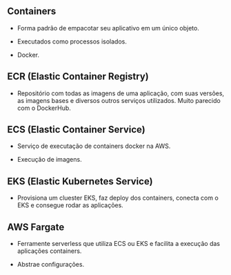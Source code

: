 ## Containers

 - Forma padrão de empacotar seu aplicativo em um único objeto.

 - Executados como processos isolados.

 - Docker.


## ECR (Elastic Container Registry)

 - Repositório com todas as imagens de uma aplicação, com suas versões, as imagens bases e diversos outros serviços utilizados. Muito parecido com o DockerHub.


## ECS (Elastic Container Service)

 - Serviço de executação de containers docker na AWS. 

 - Execução de imagens.


## EKS (Elastic Kubernetes Service)

 - Provisiona um cluester EKS, faz deploy dos containers, conecta com o EKS e consegue rodar as aplicações.


## AWS Fargate

 - Ferramente serverless que utiliza ECS ou EKS e facilita a execução das aplicações containers. 

 - Abstrae configurações.